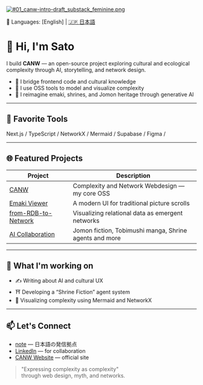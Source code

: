 [![#01_canw-intro-draft_substack_feminine.png](https://github.com/satoshi-create/complexity-and-network-webdesign/blob/main/docs/branding-mvp-launch/images/hero/%2301_canw-intro-draft/%2305_vital-cultural-emergent_substack.png)](https://github.com/satoshi-create/complexity-and-network-webdesign)

📘 Languages: [English] | [🇯🇵 日本語](./README.ja.md)

# 👋 Hi, I'm Sato

I build **CANW** — an open-source project exploring cultural and ecological complexity through AI, storytelling, and network design.

- 🌱 I bridge frontend code and cultural knowledge  
- 🧠 I use OSS tools to model and visualize complexity  
- 🎴 I reimagine emaki, shrines, and Jomon heritage through generative AI

---

## 🧰 Favorite Tools

Next.js / TypeScript / NetworkX / Mermaid / Supabase / Figma /

---

## 🌐 Featured Projects

| Project | Description |
|--------|-------------|
| [CANW](https://github.com/satoshi-create/complexity-and-network-webdesign) | Complexity and Network Webdesign — my core OSS |
| [Emaki Viewer](https://github.com/satoshi-create/horizontal-scroll-emaki) | A modern UI for traditional picture scrolls |
| [from-RDB-to-Network](https://github.com/satoshi-create/from-rdb-to-network) | Visualizing relational data as emergent networks |
| [AI Collaboration](https://github.com/satoshi-create/ai-collaboration) | Jomon fiction, Tobimushi manga, Shrine agents and more |

---

## 🧭 What I'm working on

- ✍️ Writing about AI and cultural UX  
- ⛩ Developing a “Shrine Fiction” agent system  
- 🧪 Visualizing complexity using Mermaid and NetworkX

---

## 📫 Let's Connect

- [note](https://note.com/your-profile) — 日本語の発信拠点
- [LinkedIn](https://www.linkedin.com/in/your-profile) — for collaboration
- [CANW Website](https://complexity-and-network-webdesign.vercel.app/) — official site

> "Expressing complexity as complexity"  
> through web design, myth, and networks.

